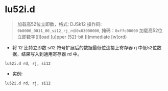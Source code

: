 # lu52i.d

> 加载高52位立即数，格式: DJSk12
> 操作码: `0b0000_0011_00_si12_rj_rd`/`0x03000000`, 掩码：`0xffc00000`
> 加载高52位立即数字([l]oad [u]pper [52]-bit [i]mmediate [w]ord)

- 将 12 比特立即数 si12 符号扩展后的数据最低位连接上寄存器 rj 中低52位数据，结果写入到通用寄存器 rd 中。

`lu52i.d rd, rj, si12`

- 实例:

`lu52i.d rd, rj, si12`
